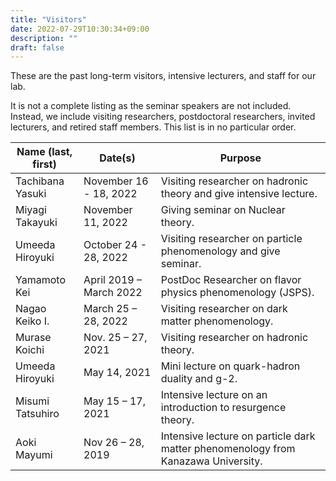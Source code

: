 ```yaml
---
title: "Visitors"
date: 2022-07-29T10:30:34+09:00
description: ""
draft: false
---
```

<!--
NOTE:
Tilte is displayed as Topic title in Home page and Listing page.
Description is displayed as Short summary in Home page.
This area up to !--more-- is displayed as Summary in listing pages linked from sidebar items.
-->
These are the past long-term visitors, intensive lecturers, and staff for our lab.
<!--more-->
It is not a complete listing as the seminar speakers are not included.  Instead, we include visiting researchers, postdoctoral researchers, invited lecturers, and retired staff members.  This list is in no particular order.

| Name (last, first) | Date(s) | Purpose | 
| ---- | ---- | ---- |
| Tachibana Yasuki | November 16 - 18, 2022 | Visiting researcher on hadronic theory and give intensive lecture. |
| Miyagi Takayuki | November 11, 2022 | Giving seminar on Nuclear theory. |
| Umeeda Hiroyuki | October 24 - 28, 2022 | Visiting researcher on particle phenomenology and give seminar. |
| Yamamoto Kei | April 2019 – March 2022 | PostDoc Researcher on flavor physics phenomenology (JSPS). |
| Nagao Keiko I. | March 25 – 28, 2022 | Visiting researcher on dark matter phenomenology. |
| Murase Koichi | Nov. 25 – 27, 2021 | Visiting researcher on hadronic theory. |
| Umeeda Hiroyuki | May 14, 2021 | Mini lecture on quark-hadron duality and g-2. | 
| Misumi Tatsuhiro | May 15 – 17, 2021| Intensive lecture on an introduction to resurgence theory. |
| Aoki Mayumi | Nov 26 – 28, 2019 | Intensive lecture on particle dark matter phenomenology from Kanazawa University. |